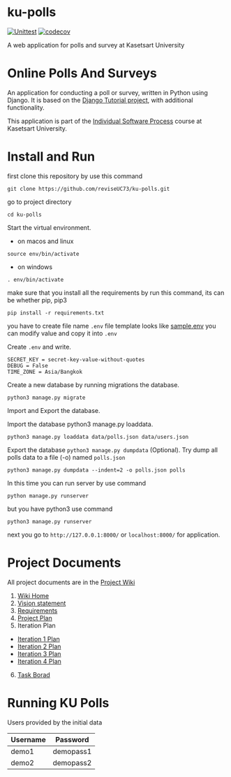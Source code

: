 # ku-polls
[![Unittest](https://github.com/reviseUC73/ku-polls/actions/workflows/python-app.yml/badge.svg)](https://github.com/reviseUC73/ku-polls/actions/workflows/python-app.yml)
[![codecov](https://codecov.io/gh/reviseUC73/ku-polls/branch/master/graph/badge.svg?token=UMFYY8R20C)](https://codecov.io/gh/reviseUC73/ku-polls)

A web application for polls and survey at Kasetsart University

# Online Polls And Surveys

An application for conducting a poll or survey, written in Python using Django. It is based on the [Django Tutorial project][django-tutorial],
with additional functionality.

This application is part of the [Individual Software Process](https://cpske.github.io/ISP) course at Kasetsart University.

# Install and Run

first clone this repository by use this command
```
git clone https://github.com/reviseUC73/ku-polls.git
```
go to project directory
```
cd ku-polls
```
Start the virtual environment.

- on macos and linux
```
source env/bin/activate 
```
- on windows
```
. env/bin/activate
```
make sure that you install all the requirements by run this command, its can be whether pip, pip3
```
pip install -r requirements.txt
```
you have to create file name `.env`
file template looks like [sample.env](https://github.com/reviseUC73/ku-polls/blob/iteration3/mysite/sample.env) you can modify value and copy it into `.env`

Create `.env` and write.
```
SECRET_KEY = secret-key-value-without-quotes 
DEBUG = False
TIME_ZONE = Asia/Bangkok
```

Create a new database by running migrations the database.
```
python3 manage.py migrate
```
Import and Export the database.

Import the database python3 manage.py loaddata.

```
python3 manage.py loaddata data/polls.json data/users.json
```
Export the database `python3 manage.py dumpdata` (Optional). Try dump all polls data to a file (-o) named `polls.json`
```
python3 manage.py dumpdata --indent=2 -o polls.json polls
```
In this time you can run server by use command 
```
python manage.py runserver
```
but you have python3 use command
```
python3 manage.py runserver
```
next you go to `http://127.0.0.1:8000/` or `localhost:8000/` for application.

# Project Documents

All project documents are in the [Project Wiki](../../wiki/Home)

1. [Wiki Home](../../wiki/Home)
2. [Vision statement](../../wiki/Vision-Statement)
3. [Requirements](../../wiki/Requirements)
4. [Project Plan](../../wiki/Development%20Plan)
5. Iteration Plan

- [Iteration 1 Plan](https://github.com/reviseUC73/ku-polls/wiki/Iteration-1-Plan)
- [Iteration 2 Plan](https://github.com/reviseUC73/ku-polls/wiki/Iteration-2-Plan)
- [Iteration 3 Plan](https://github.com/reviseUC73/ku-polls/wiki/Iteration-3-Plan)
- [Iteration 4 Plan](https://github.com/reviseUC73/ku-polls/wiki/Iteration-4-Plan)


6. [Task Borad](https://github.com/users/reviseUC73/projects/3)
 
[django-tutorial]: https://docs.djangoproject.com/en/4.1/intro/tutorial01/
 
 # Running KU Polls
 Users provided by the initial data
 
 | Username  | Password  |
|-----------|-----------|
|   demo1   | demopass1 |
|   demo2   | demopass2 |
 
